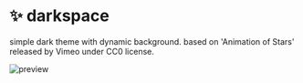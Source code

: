 # ✨ darkspace

simple dark theme with dynamic background. based on 'Animation of Stars' released by Vimeo under CC0 license.

![preview](https://addons.mozilla.org/user-media/version-previews/full/3827/3827732.svg)